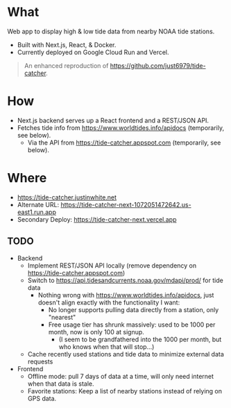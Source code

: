# What

Web app to display high & low tide data from nearby NOAA tide stations.

* Built with Next.js, React, & Docker.
* Currently deployed on Google Cloud Run and Vercel.

> An enhanced reproduction of https://github.com/just6979/tide-catcher.

# How

* Next.js backend serves up a React frontend and a REST/JSON API.
* Fetches tide info from https://www.worldtides.info/apidocs (temporarily, see below).
  * Via the API from https://tide-catcher.appspot.com (temporarily, see below).

# Where

* https://tide-catcher.justinwhite.net
* Alternate URL: https://tide-catcher-next-1072051472642.us-east1.run.app
* Secondary Deploy: https://tide-catcher-next.vercel.app

## TODO

* Backend
  * Implement REST/JSON API locally (remove dependency on https://tide-catcher.appspot.com)
  * Switch to https://api.tidesandcurrents.noaa.gov/mdapi/prod/ for tide data
    * Nothing wrong with https://www.worldtides.info/apidocs, just doesn't align exactly with the functionality I want:
      * No longer supports pulling data directly from a station, only "nearest"
      * Free usage tier has shrunk massively: used to be 1000 per month, now is only 100 at signup.
        * (I seem to be grandfathered into the 1000 per month, but who knows when that will stop...)
  * Cache recently used stations and tide data to minimize external data requests
* Frontend
  * Offline mode: pull 7 days of data at a time, will only need internet when that data is stale.
  * Favorite stations: Keep a list of nearby stations instead of relying on GPS data.
